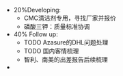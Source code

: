 - 20%Developing:
	- CMC清洁剂专用，寻找厂家并报价
	- 磷酸三钾：质量标准协调
- 40% Follow up:
	- TODO Azasure的DHL问题处理
	- TODO 国内客情梳理
	- 智利、南美的出差报告后续梳理
-